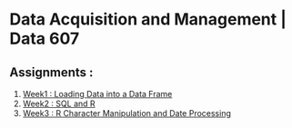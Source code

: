 # Data Acquisition and Management | Data 607

## Assignments :

1. [Week1 : Loading Data into a Data Frame](./Week1/)
2. [Week2 : SQL and R](./Week2/)
3. [Week3 : R Character Manipulation and Date Processing](./Week3)


